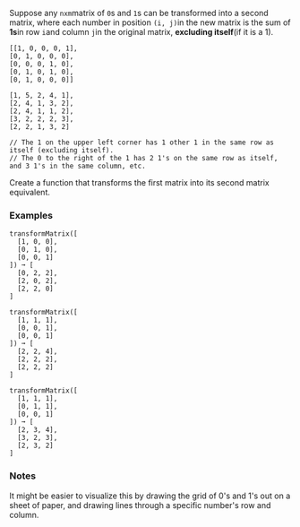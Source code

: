 Suppose any `nxm`matrix of `0`s and `1`s can be transformed into a second matrix, where each number in position `(i, j)`in the new matrix is the sum of **1s**in row `i`and column `j`in the original matrix, **excluding itself**(if it is a 1).

    [[1, 0, 0, 0, 1],
    [0, 1, 0, 0, 0],
    [0, 0, 0, 1, 0],
    [0, 1, 0, 1, 0],
    [0, 1, 0, 0, 0]]

    [1, 5, 2, 4, 1],
    [2, 4, 1, 3, 2],
    [2, 4, 1, 1, 2],
    [3, 2, 2, 2, 3],
    [2, 2, 1, 3, 2]

    // The 1 on the upper left corner has 1 other 1 in the same row as itself (excluding itself).
    // The 0 to the right of the 1 has 2 1's on the same row as itself, and 3 1's in the same column, etc.

Create a function that transforms the first matrix into its second matrix equivalent.


### Examples ###
    transformMatrix([
      [1, 0, 0],
      [0, 1, 0],
      [0, 0, 1]
    ]) ➞ [
      [0, 2, 2],
      [2, 0, 2],
      [2, 2, 0]
    ]

    transformMatrix([
      [1, 1, 1],
      [0, 0, 1],
      [0, 0, 1]
    ]) ➞ [
      [2, 2, 4],
      [2, 2, 2],
      [2, 2, 2]
    ]

    transformMatrix([
      [1, 1, 1],
      [0, 1, 1],
      [0, 0, 1]
    ]) ➞ [
      [2, 3, 4],
      [3, 2, 3],
      [2, 3, 2]
    ]


### Notes ###
It might be easier to visualize this by drawing the grid of 0's and 1's out on a sheet of paper, and drawing lines through a specific number's row and column.